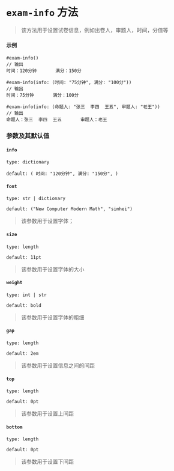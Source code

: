# `exam-info` 方法
> 该方法用于设置试卷信息，例如出卷人，审题人，时间，分值等

#### 示例
```typst
#exam-info()
// 输出
时间：120分钟       满分：150分

#exam-info(info: (时间: "75分钟", 满分: "100分"))
// 输出
时间：75分钟       满分：100分

#exam-info(info: (命题人: "张三  李四  王五", 审题人: "老王"))
// 输出
命题人：张三  李四  王五       审题人：老王

```

### 参数及其默认值

#### `info`

`type: dictionary`

`default: (
    时间: "120分钟",
    满分: "150分",
  )`

#### `font`

`type: str | dictionary`

`default: ("New Computer Modern Math", "simhei")`

>该参数用于设置字体；

#### `size`

`type: length`

`default: 11pt`

>该参数用于设置字体的大小

#### `weight`

`type: int | str`

`default: bold`

>该参数用于设置字体的粗细

#### `gap`

`type: length`

`default: 2em`

>该参数用于设置信息之间的间距

#### `top`

`type: length`

`default: 0pt`

>该参数用于设置上间距

#### `bottom`

`type: length`

`default: 0pt`

>该参数用于设置下间距